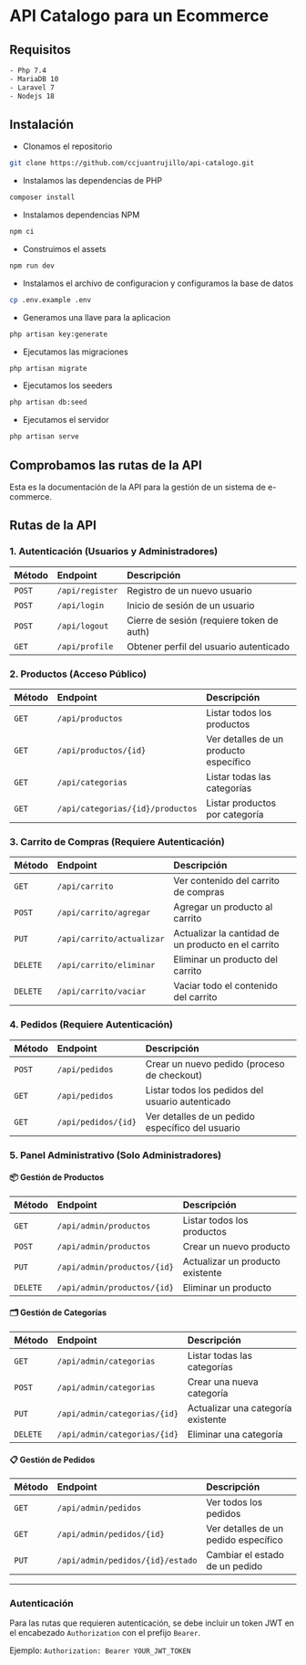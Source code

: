 # API Catalogo para un Ecommerce

## Requisitos

```sh
- Php 7.4
- MariaDB 10
- Laravel 7
- Nodejs 18
```
## Instalación

- Clonamos el repositorio

```sh
git clone https://github.com/ccjuantrujillo/api-catalogo.git
```

- Instalamos las dependencias de PHP

```sh
composer install
```

- Instalamos dependencias NPM

```sh
npm ci
```

- Construimos el assets

```sh
npm run dev
```

- Instalamos el archivo de configuracion y configuramos la base de datos

```sh
cp .env.example .env
```

- Generamos una llave para la aplicacion

```sh
php artisan key:generate
```

- Ejecutamos las migraciones

```sh
php artisan migrate
```

- Ejecutamos los seeders

```sh
php artisan db:seed
```

- Ejecutamos el servidor

```sh
php artisan serve
```
## Comprobamos las rutas de la API

Esta es la documentación de la API para la gestión de un sistema de e-commerce.

## Rutas de la API

### 1. Autenticación (Usuarios y Administradores)

| Método | Endpoint          | Descripción                                 |
| :----- | :---------------- | :------------------------------------------ |
| `POST` | `/api/register`   | Registro de un nuevo usuario                |
| `POST` | `/api/login`      | Inicio de sesión de un usuario              |
| `POST` | `/api/logout`     | Cierre de sesión (requiere token de auth) |
| `GET`  | `/api/profile`    | Obtener perfil del usuario autenticado      |

### 2. Productos (Acceso Público)

| Método | Endpoint                   | Descripción                           |
| :----- | :------------------------- | :------------------------------------ |
| `GET`  | `/api/productos`           | Listar todos los productos            |
| `GET`  | `/api/productos/{id}`      | Ver detalles de un producto específico |
| `GET`  | `/api/categorias`          | Listar todas las categorías           |
| `GET`  | `/api/categorias/{id}/productos` | Listar productos por categoría      |

### 3. Carrito de Compras (Requiere Autenticación)

| Método   | Endpoint                  | Descripción                                   |
| :------- | :------------------------ | :-------------------------------------------- |
| `GET`    | `/api/carrito`            | Ver contenido del carrito de compras          |
| `POST`   | `/api/carrito/agregar`    | Agregar un producto al carrito                |
| `PUT`    | `/api/carrito/actualizar` | Actualizar la cantidad de un producto en el carrito |
| `DELETE` | `/api/carrito/eliminar`   | Eliminar un producto del carrito              |
| `DELETE` | `/api/carrito/vaciar`     | Vaciar todo el contenido del carrito          |

### 4. Pedidos (Requiere Autenticación)

| Método | Endpoint             | Descripción                              |
| :----- | :------------------- | :--------------------------------------- |
| `POST` | `/api/pedidos`       | Crear un nuevo pedido (proceso de checkout) |
| `GET`  | `/api/pedidos`       | Listar todos los pedidos del usuario autenticado |
| `GET`  | `/api/pedidos/{id}`  | Ver detalles de un pedido específico del usuario |

### 5. Panel Administrativo (Solo Administradores)

#### 📦 Gestión de Productos

| Método   | Endpoint                      | Descripción                           |
| :------- | :---------------------------- | :------------------------------------ |
| `GET`    | `/api/admin/productos`        | Listar todos los productos            |
| `POST`   | `/api/admin/productos`        | Crear un nuevo producto               |
| `PUT`    | `/api/admin/productos/{id}`   | Actualizar un producto existente      |
| `DELETE` | `/api/admin/productos/{id}`   | Eliminar un producto                  |

#### 🗂 Gestión de Categorías

| Método   | Endpoint                      | Descripción                           |
| :------- | :---------------------------- | :------------------------------------ |
| `GET`    | `/api/admin/categorias`       | Listar todas las categorías           |
| `POST`   | `/api/admin/categorias`       | Crear una nueva categoría             |
| `PUT`    | `/api/admin/categorias/{id}`  | Actualizar una categoría existente    |
| `DELETE` | `/api/admin/categorias/{id}`  | Eliminar una categoría                |

#### 📋 Gestión de Pedidos

| Método | Endpoint                          | Descripción                         |
| :----- | :-------------------------------- | :---------------------------------- |
| `GET`  | `/api/admin/pedidos`              | Ver todos los pedidos               |
| `GET`  | `/api/admin/pedidos/{id}`         | Ver detalles de un pedido específico |
| `PUT`  | `/api/admin/pedidos/{id}/estado`  | Cambiar el estado de un pedido      |

---

### Autenticación

Para las rutas que requieren autenticación, se debe incluir un token JWT en el encabezado `Authorization` con el prefijo `Bearer`.

Ejemplo:
`Authorization: Bearer YOUR_JWT_TOKEN`
